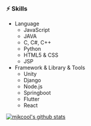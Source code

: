 

### ⚡ Skills
* Language
  * JavaScript
  * JAVA
  * C, C#, C++
  * Python
  * HTML5 & CSS
  * JSP
* Framework & Library & Tools
  * Unity
  * Django
  * Node.js
  * Springboot
  * Flutter
  * React
  
[![mjkcool's github stats](https://github-readme-stats.vercel.app/api?username=mjkcool&theme=outrun&show_icons=true)](https://github.com/mjkcool/github-readme-stats)
<!--https://github.com/anuraghazra/github-readme-stats/blob/master/themes/README.md-->
<!-- [![Top Langs](https://github-readme-stats.vercel.app/api/top-langs/?username=mjkcool&layout=compact)](https://github.com/mjkcool/github-readme-stats)


<!--
### 🎧 My favorites
<a href="https://www.youtube.com/watch?v=UOxkGD8qRB4"><img src="https://user-images.githubusercontent.com/53461080/100521872-d07e2100-31e9-11eb-922e-673d5cc2325f.jpg" width="150px" target="_blank"></a> <a href="https://www.youtube.com/watch?v=RkID8_gnTxw"><img src="https://user-images.githubusercontent.com/53461080/100521834-7715f200-31e9-11eb-9772-d21c8e856065.jpg" width="150px" target="_blank"></a>

**mjkim0206/mjkim0206** is a ✨ _special_ ✨ repository because its `README.md` (this file) appears on your GitHub profile.

Here are some ideas to get you started:

- 🔭 I’m currently working on ...
- 🌱 I’m currently learning ...
- 👯 I’m looking to collaborate on ...
- 🤔 I’m looking for help with ...
- 💬 Ask me about ...
- 📫 How to reach me: ...
- 😄 Pronouns: ...
- ⚡ Fun fact: ...
-->
